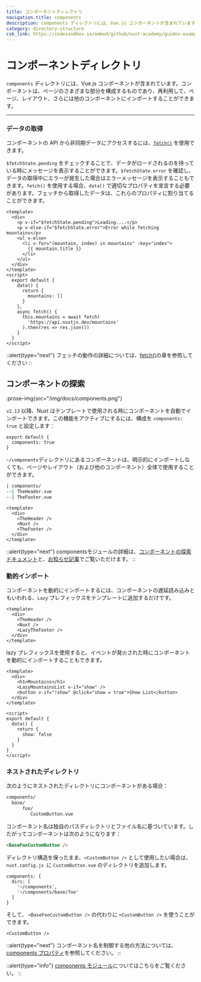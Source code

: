 ```yaml
---
title: コンポーネントディレクトリ
navigation.title: components
description: components ディレクトリには、Vue.js コンポーネントが含まれています。コンポーネントは、ページのさまざまな部分を構成するものであり、再利用して、ページ、レイアウト、さらには他のコンポーネントにインポートすることができます。
category: directory-structure
csb_link: https://codesandbox.io/embed/github/nuxt-academy/guides-examples/tree/master/04_directory_structure/03_components?fontsize=14&hidenavigation=1&theme=dark
---
```

# コンポーネントディレクトリ

`components` ディレクトリには、Vue.js コンポーネントが含まれています。コンポーネントは、ページのさまざまな部分を構成するものであり、再利用して、ページ、レイアウト、さらには他のコンポーネントにインポートすることができます。

---
### データの取得

コンポーネントの API から非同期データにアクセスするには、[`fetch()`](/docs/features/data-fetching#the-fetch-method) を使用できます。

`$fetchState.pending` をチェックすることで、データがロードされるのを待っている時にメッセージを表示することができます。`$fetchState.error` を確認し、データの取得中にエラーが発生した場合はエラーメッセージを表示することもできます。`fetch()` を使用する場合、`data()` で適切なプロパティを宣言する必要があります。フェッチから取得したデータは、これらのプロパティに割り当てることができます。

```html{}[components/MountainsList.vue]
<template>
  <div>
    <p v-if="$fetchState.pending">Loading....</p>
    <p v-else-if="$fetchState.error">Error while fetching mountains</p>
    <ul v-else>
      <li v-for="(mountain, index) in mountains" :key="index">
        {{ mountain.title }}
      </li>
    </ul>
  </div>
</template>
<script>
  export default {
    data() {
      return {
        mountains: []
      }
    },
    async fetch() {
      this.mountains = await fetch(
        'https://api.nuxtjs.dev/mountains'
      ).then(res => res.json())
    }
  }
</script>
```

::alert{type="next"}
フェッチの動作の詳細については、[fetch()](/docs/features/data-fetching#the-fetch-method)の章を参照してください
::
## コンポーネントの探索

:prose-img{src="/img/docs/components.png"}

`v2.13` 以降、Nuxt はテンプレートで使用される時にコンポーネントを自動でインポートできます。この機能をアクティブにするには、構成を `components: true` と設定します：

```js{}[nuxt.config.js]
export default {
  components: true
}
```

`~/components`ディレクトリにあるコンポーネントは、明示的にインポートしなくても、ページやレイアウト（および他のコンポーネント）全体で使用することができます。

```bash
| components/
--| TheHeader.vue
--| TheFooter.vue
```

```html{}[layouts/default.vue]
<template>
  <div>
    <TheHeader />
    <Nuxt />
    <TheFooter />
  </div>
</template>
```

::alert{type="next"}
componentsモジュールの詳細は、[コンポーネントの探索 ドキュメント](/docs/features/component-discovery)と、[お知らせ記事](/tutorials/improve-your-developer-experience-with-nuxt-components)でご覧いただけます。
::

### 動的インポート

コンポーネントを動的にインポートするには、コンポーネントの遅延読み込みともいわれる、`Lazy` プレフィックスをテンプレートに追加するだけです。

```html{}[layouts/default.vue]
<template>
  <div>
    <TheHeader />
    <Nuxt />
    <LazyTheFooter />
  </div>
</template>
```

lazy プレフィックスを使用すると、イベントが発火された時にコンポーネントを動的にインポートすることもできます。

```html{}[pages/index.vue]
<template>
  <div>
    <h1>Mountains</h1>
    <LazyMountainsList v-if="show" />
    <button v-if="!show" @click="show = true">Show List</button>
  </div>
</template>

<script>
export default {
  data() {
    return {
      show: false
    }
  }
}
</script>
```

### ネストされたディレクトリ

次のようにネストされたディレクトリにコンポーネントがある場合：

```bash
components/
  base/
      foo/
         CustomButton.vue
```

コンポーネント名は独自のパスディレクトリとファイル名に基づいています。したがってコンポーネントは次のようになります：

```html
<BaseFooCustomButton />
```

ディレクトリ構造を保ったまま、`<CustomButton />` として使用したい場合は、`nuxt.config.js `に `CustomButton.vue` のディレクトリを追加します。

```bash{}[nuxt.config.js]
components: {
  dirs: [
    '~/components',
    '~/components/base/foo'
  ]
}
```

そして、 `<BaseFooCustomButton />` の代わりに `<CustomButton />` を使うことができます。

```html{}[pages/index.vue]
<CustomButton />
```

::alert{type="next"}
コンポーネント名を制御する他の方法については、[components プロパティ](/docs/configuration-glossary/configuration-components)を参照してください。
::

::alert{type="info"}
[components モジュール](/tutorials/improve-your-developer-experience-with-nuxt-components)についてはこちらをご覧ください。
::
